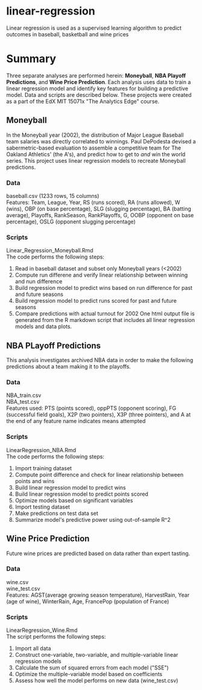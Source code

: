 # linear-regression
Linear regression is used as a supervised learning algorithm to predict outcomes in baseball, basketball and wine prices

# Summary
Three separate analyses are performed herein: __Moneyball__, __NBA Playoff Predictions__, and __Wine Price Prediction__. Each analysis uses data to train a linear regression model and identify key features for building a predictive model. Data and scripts are described below. These projects were created as a part of the EdX MIT 15071x "The Analytics Edge" course.  

## Moneyball
In the Moneyball year (2002), the distribution of Major League Baseball team salaries was directly correlated to winnings. Paul DePodesta devised a sabermetric-based evaluation to assemble a competitive team for The Oakland Athletics' (the A's), and predict how to get to _and_ win the world series. This project uses linear regression models to recreate Moneyball predictions.  
### Data
baseball.csv (1233 rows,  15 columns)  
Features: Team, League, Year, RS (runs scored), RA (runs allowed), W (wins), OBP (on base percentage), SLG (slugging percentage), BA (batting average), Playoffs, RankSeason, RankPlayoffs, G, OOBP (opponent on base percentage), OSLG (opponent slugging percentage)  
### Scripts
Linear_Regression_Moneyball.Rmd  
The code performs the following steps:  
1.  Read in baseball dataset and subset only Moneyball years (<2002)  
2.  Compute run differene and verify linear relationship between winning and nun difference
3.  Build regression model to predict wins based on run difference for past and future seasons
4.  Build regression model to predict runs scored for past and future seasons
5.  Compare predictions with actual turnout for 2002
One html output file is generated from the R markdown script that includes all linear regression models and data plots.  
  
  
## NBA PLayoff Predictions
This analysis investigates archived NBA data in order to make the following predictions about a team making it to the playoffs.  
### Data
NBA_train.csv  
NBA_test.csv  
Features used: PTS (points scored), oppPTS (opponent scoring), FG (successful field goals), X2P (two pointers), X3P (three pointers), and A at the end of any feature name indicates means attempted 
### Scripts
LinearRegression_NBA.Rmd  
The code performs the following steps:  
1.  Import training dataset  
2.  Compute point difference and check for linear relationship between points and wins
3.  Build linear regression model to predict wins
4.  Build linear regression model to predict points scored
5.  Optimize models based on significant variables
6.  Import testing dataset
7.  Make predictions on test data set
8.  Summarize model's predictive power using out-of-sample R^2
  
  
## Wine Price Prediction
Future wine prices are predicted based on data rather than expert tasting.  
### Data
wine.csv  
wine_test.csv  
Features: AGST(average growing season temperature), HarvestRain, Year (age of wine), WinterRain, Age, FrancePop (population of France) 
### Scripts
LinearRegression_Wine.Rmd  
The script performs the following steps:  
1.  Import all data  
2.  Construct one-variable, two-variable, and multiple-variable linear regression models
3.  Calculate the sum of squared errors from each model ("SSE")  
4.  Optimize the multiple-variable model based on coefficients
5.  Assess how well the model performs on new data (wine_test.csv)
